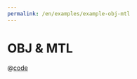 ```yaml
---
permalink: /en/examples/example-obj-mtl
---
```


# OBJ & MTL

<script setup>
import ExampleObjMtl from 'docs/examples/components/example-obj-mtl.vue';
</script>

<ExampleObjMtl />

@[code](./components/example-obj-mtl.vue)